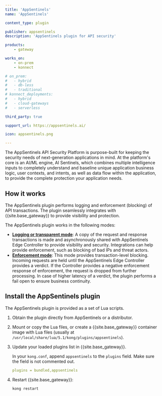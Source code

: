 ```yaml
---
title: 'AppSentinels'
name: 'AppSentinels'

content_type: plugin

publisher: appsentinels
description: 'AppSentinels plugin for API security'

products:
    - gateway

works_on:
    - on-prem
    - konnect

# on_prem:
#   - hybrid
#   - db-less
#   - traditional
# konnect_deployments:
#   - hybrid
#   - cloud-gateways
#   - serverless

third_party: true

support_url: https://appsentinels.ai/

icon: appsentinels.png

---
```


The AppSentinels API Security Platform is purpose-built for keeping the security needs of next-generation applications in mind.
At the platform's core is an AI/ML engine, AI Sentinels, which combines multiple intelligence inputs to completely understand and baseline unique application business logic, user contexts, and intents, as well as data flow within the application, to provide the complete protection your application needs.

## How it works

The AppSentinels plugin performs logging and enforcement (blocking) of API transactions.
The plugin seamlessly integrates with {{site.base_gateway}} to provide visibility and protection.

The AppSentinels plugin works in the following modes:
* [**Logging or transparent mode**](/plugins/appsentinels/examples/logging-transparent-mode/): 
A copy of the request and response transactions is made and asynchronously shared with AppSentinels Edge Controller to provide visibility and security. 
Integrations can help provide enforcement, such as blocking of bad IPs and threat actors.
* [**Enforcement mode**](/plugins/appsentinels/examples/authz-enforcement-mode/): 
This mode provides transaction-level blocking. Incoming requests are held until the AppSentinels Edge Controller provides a verdict.
If the Controller provides a negative enforcement response of enforcement, the request is dropped from further processing.
In case of higher latency of a verdict, the plugin performs a fail open to ensure business continuity.

## Install the AppSentinels plugin

The AppSentinels plugin is provided as a set of Lua scripts.

1. Obtain the plugin directly from AppSentinels or a distributor.

2. Mount or copy the Lua files, or create a {{site.base_gateway}} container image with Lua files (usually at `/usr/local/share/lua/5.1/kong/plugins/appsentinels`).

3. Update your loaded plugins list in {{site.base_gateway}}.

    In your `kong.conf`, append `appsentinels` to the `plugins` field. Make sure the field is not commented out.

    ```yaml
    plugins = bundled,appsentinels
    ```

4. Restart {{site.base_gateway}}:

    ```sh
    kong restart
    ```